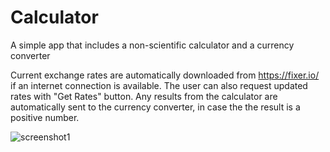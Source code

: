 # Calculator
A simple app that includes a non-scientific calculator and a currency converter 

Current exchange rates are automatically downloaded from https://fixer.io/ if an internet connection is available.
The user can also request updated rates with "Get Rates" button.
Any results from the calculator are automatically sent to the currency converter, in case the the result is a positive number.

![screenshot1](https://imgur.com/WeEF6e1)
